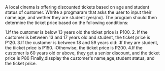 A local cinema is offering discounted tickets based on age and student status of customer. Whrite a progmaram that asks the user to input their name,age, and wether they are student (yes/no). The program should then determine the ticket price based on the following conditions:

1.If the customer is below 13 years old the ticket price is P100.
2. If the customer is between 13 and 17 years old and student, the ticket price is P120.
3.If the customer is between 18 and 59 years old:
:If they are student, the tiicket price is P150.
:Otherwise, the ticket price is P200.
4.If the customer is 60 years old or above, they get a senior discount, and the ticket price is P80
Finally,dissplay the customer's name,age,student status, and the ticket price.
